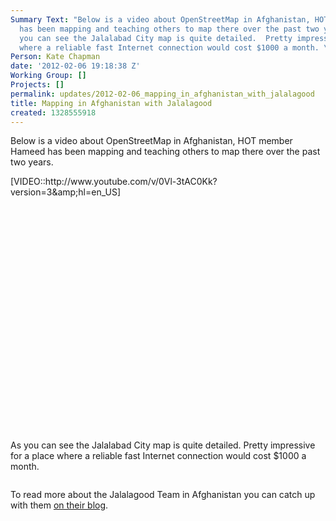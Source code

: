 ```yaml
---
Summary Text: "Below is a video about OpenStreetMap in Afghanistan, HOT member Hameed
  has been mapping and teaching others to map there over the past two years. \r\n\r\n[VIDEO::http://www.youtube.com/v/0Vl-3tAC0Kk?version=3&amp;hl=en_US]\r\n\r\nAs
  you can see the Jalalabad City map is quite detailed.  Pretty impressive for a place
  where a reliable fast Internet connection would cost $1000 a month. \r\n\r\n"
Person: Kate Chapman
date: '2012-02-06 19:18:38 Z'
Working Group: []
Projects: []
permalink: updates/2012-02-06_mapping_in_afghanistan_with_jalalagood
title: Mapping in Afghanistan with Jalalagood
created: 1328555918
---
```

<p>Below is a video about OpenStreetMap in Afghanistan, HOT member Hameed has been mapping and teaching others to map there over the past two years.</p><p>[VIDEO::http://www.youtube.com/v/0Vl-3tAC0Kk?version=3&amp;amp;hl=en_US]</p><p><object height="360" width="640"><param name="movie" value="http://www.youtube.com/v/0Vl-3tAC0Kk?version=3&amp;hl=en_US"><param name="allowFullScreen" value="true"><param name="allowscriptaccess" value="always"></object></p><p>As you can see the Jalalabad City map is quite detailed. Pretty impressive for a place where a reliable fast Internet connection would cost $1000 a month.</p><p><img src="http://hot.openstreetmap.org/sites/default/files/map_0.png" alt=""></p><p>To read more about the Jalalagood Team in Afghanistan you can catch up with them <a href="http://www.jalalagood.com/">on their blog</a>.</p>
